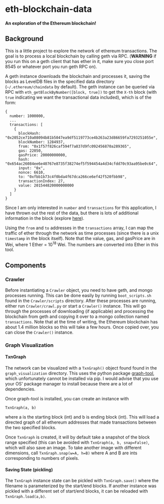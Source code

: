 # eth-blockchain-data
#### An exploration of the Ethereum blockchain!

## Background

This is a little project to explore the network of ethereum transactions. The goal is to process a local blockchain by calling geth via RPC. (**WARNING** if you run this on a geth client that has ether in it, make sure you close port 8545 or whatever port you run geth RPC on).

A geth instance downloads the blockchain and processes it, saving the blocks as LevelDB files in the specified data directory (`~/.ethereum/chaindata` by default). The geth instance can be queried via RPC with `eth_getBlockByNumber([block, true])` to get the `X-th` block (with `true` indicating we want the transactional data included), which is of the form:
  
    {
      number: 1000000,
      ...
      transactions: [
        {
          blockHash: "0x2052ce710a08094b81b5047ea9df5119773ce4b263a23d86659fa7293251055e",
          blockNumber: 1284937,
          from: "0x1f57f826caf594f7a837d9fc092456870a289365",
          gas: 22050,
          gasPrice: 20000000000,
          hash: "0x654ac26084ee6e40767e8735f38274ef5f594454a4d34cfdd70c93aa95be0c64",
          input: "0x",
          nonce: 6610,
          to: "0xfbb1b73c4f0bda4f67dca266ce6ef42f520fbb98",
          transactionIndex: 27,
          value: 201544820000000000
        }
      ]
    } 

Since I am only interested in `number` and `transactions` for this application, I have thrown out the rest of the data, but there is lots of additional information in the block (explore [here](https://etherchain.org/blocks)).

Using the `from` and `to` addresses in the `transactions` array, I can map the traffic of ether through the network as time processes (since there is a unix `timestamp` in the block itself). Note that the value, gas, and gasPrice are in Wei, where 1 Ether = 10<sup>18</sup> Wei. The numbers are converted into Ether in this tool.

## Components

### Crawler

Before instantiating a `Crawler` object, you need to have geth, and mongo processes running. This can be done easily by running `boot_scripts.sh` found in the `Crawler/scripts` directory. After these processes are running, either run `Crawler/crawl.py` or start a `Crawler()` instance. This will go through the processes of downloading (if applicable) and processing the blockchain from geth and copying it over to a mongo collection named `transactions`. Note that at the time of writing, the Ethereum blockchain has about 1.4 million blocks so this will take a few hours. Once copied over, you can close the `Crawler()` instance.

### Graph Visualization

#### TxnGraph

The network can be visualized with a `TxnGraph()` object found found in the `graph_visualization` directory. This uses the python package [graph-tool](https://graph-tool.skewed.de/), which unfortunately cannot be installed via pip. I would advise that you use your OS' package manager to install because there are a lot of dependencies.

Once graph-tool is installed, you can create an instance with

    TxnGraph(a, b)

where a is the starting block (int) and b is ending block (int). This will load a directed graph of all ethereum addresses that made transactions between the two specified blocks.

Once `TxnGraph` is created, it will by default take a snapshot of the block range specified (this can be avoided with `TxnGraph(a, b, snap=False)`, which will also save an image. To take another image with different dimensions, call `TxnGraph.snap(w=A, h=B)` where A and B are ints corresponding to numbers of pixels.

#### Saving State (pickling)

The `TxnGraph` instance state can be pickled with `TxnGraph.save()` where the filename is parameterized by the start/end blocks. If another instance was pickled with a different set of start/end blocks, it can be reloaded with `TxnGraph.load(a,b)`.


